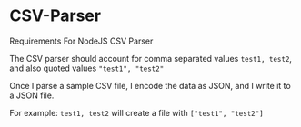 # CSV-Parser

Requirements For NodeJS CSV Parser

The CSV parser should account for comma separated values `test1, test2`, and also quoted values `"test1", "test2"`

Once I parse a sample CSV file, I encode the data as JSON, and I write it to a JSON file.

For example:
`test1, test2` will create a file with `["test1", "test2"]` 